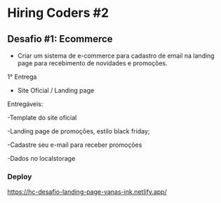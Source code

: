 # Hiring Coders #2

## Desafio #1: Ecommerce

 - Criar um sistema de e-commerce para cadastro de email na landing page para recebimento de novidades e promoções.


1° Entrega 

- Site Oficial / Landing page  

Entregáveis: 

-Template do site oficial 

-Landing page de promoções, estilo black friday; 

-Cadastre seu e-mail para receber promoções 

-Dados no localstorage

### Deploy
https://hc-desafio-landing-page-vanas-ink.netlify.app/
